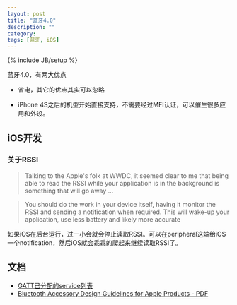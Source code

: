 ```yaml
---
layout: post
title: "蓝牙4.0"
description: ""
category: 
tags: [蓝牙, iOS]
---
```

{% include JB/setup %}

蓝牙4.0，有两大优点

* 省电，其它的优点其实可以忽略

* iPhone 4S之后的机型开始直接支持，不需要经过MFI认证，可以催生很多应用和外设。

## iOS开发

### 关于RSSI

> Talking to the Apple's folk at WWDC, it seemed clear to me that being able to read the RSSI while your application is in the background is something that will go away ...

> You should do the work in your device itself, having it monitor the RSSI and sending a notification when required. This will wake-up your application, use less battery and likely more accurate

如果iOS在后台运行，过一小会就会停止读取RSSI。可以在peripheral这端给iOS一个notification，然后iOS就会乖乖的爬起来继续读取RSSI了。

## 文档

* [GATT已分配的service列表](http://developer.bluetooth.org/gatt/services/Pages/ServicesHome.aspx)
* [Bluetooth Accessory Design Guidelines for Apple Products - PDF](https://developer.apple.com/hardwaredrivers/BluetoothDesignGuidelines.pdf)
